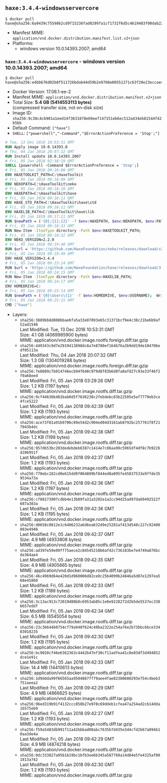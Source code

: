 ## `haxe:3.4.4-windowsservercore`

```console
$ docker pull haxe@sha256:6a9439c7559862cd9f15236fad0299fa1cf1732f6d5c4619483f00dab229cc86
```

-	Manifest MIME: `application/vnd.docker.distribution.manifest.list.v2+json`
-	Platforms:
	-	windows version 10.0.14393.2007; amd64

### `haxe:3.4.4-windowsservercore` - windows version 10.0.14393.2007; amd64

```console
$ docker pull haxe@sha256:e4bb676d02b8f511726bdab44d59b2e9768e00551271c63f20e23eccae4d8ccd
```

-	Docker Version: 17.06.1-ee-2
-	Manifest MIME: `application/vnd.docker.distribution.manifest.v2+json`
-	Total Size: **5.4 GB (5414553113 bytes)**  
	(compressed transfer size, not on-disk size)
-	Image ID: `sha256:9c38c4cb901a1eed14f3631878e69eef147151eb6ec512a434eb81544f42b5bb`
-	Default Command: `["haxe"]`
-	`SHELL`: `["powershell","-Command","$ErrorActionPreference = 'Stop';"]`

```dockerfile
# Tue, 13 Dec 2016 10:53:31 GMT
RUN Apply image 10.0.14393.0
# Thu, 04 Jan 2018 20:07:32 GMT
RUN Install update 10.0.14393.2007
# Fri, 05 Jan 2018 02:38:19 GMT
SHELL [powershell -Command $ErrorActionPreference = 'Stop';]
# Fri, 05 Jan 2018 09:16:08 GMT
ENV HAXETOOLKIT_PATH=C:\HaxeToolkit
# Fri, 05 Jan 2018 09:16:09 GMT
ENV NEKOPATH=C:\HaxeToolkit\neko
# Fri, 05 Jan 2018 09:16:10 GMT
ENV HAXEPATH=C:\HaxeToolkit\haxe
# Fri, 05 Jan 2018 09:16:11 GMT
ENV HAXE_STD_PATH=C:\HaxeToolkit\haxe\std
# Fri, 05 Jan 2018 09:16:11 GMT
ENV HAXELIB_PATH=C:\HaxeToolkit\haxe\lib
# Fri, 05 Jan 2018 09:17:21 GMT
RUN $newPath = ('{0};{1};{2}' -f $env:HAXEPATH, $env:NEKOPATH, $env:PATH); 	Write-Host ('Updating PATH: {0}' -f $newPath); 	[Environment]::SetEnvironmentVariable('PATH', $newPath, [EnvironmentVariableTarget]::Machine);
# Fri, 05 Jan 2018 09:18:31 GMT
RUN New-Item -ItemType directory -Path $env:HAXETOOLKIT_PATH;
# Fri, 05 Jan 2018 09:18:32 GMT
ENV NEKO_VERSION=2.2.0
# Fri, 05 Jan 2018 09:19:48 GMT
RUN $url = 'https://github.com/HaxeFoundation/neko/releases/download/v2-2-0/neko-2.2.0-win.zip'; 	Write-Host ('Downloading {0} ...' -f $url); 	Invoke-WebRequest -Uri $url -OutFile 'neko.zip'; 		Write-Host 'Verifying sha256 (93d7ca96698a6825f38ca8eea49e2e6b691c0849270174f6c1bd531290db8d69) ...'; 	if ((Get-FileHash neko.zip -Algorithm sha256).Hash -ne '93d7ca96698a6825f38ca8eea49e2e6b691c0849270174f6c1bd531290db8d69') { 		Write-Host 'FAILED!'; 		exit 1; 	}; 		Write-Host 'Expanding ...'; 	New-Item -ItemType directory -Path tmp; 	Expand-Archive -Path neko.zip -DestinationPath tmp; 	if (Test-Path tmp\neko.exe) { Move-Item tmp $env:NEKOPATH } 	else { Move-Item (Resolve-Path tmp\neko* | Select -ExpandProperty Path) $env:NEKOPATH }; 		Write-Host 'Removing ...'; 	Remove-Item -Path neko.zip, tmp -Force -Recurse -ErrorAction Ignore; 		Write-Host 'Verifying install ...'; 	Write-Host '  neko -version'; neko -version; 		Write-Host 'Complete.';
# Fri, 05 Jan 2018 09:19:49 GMT
ENV HAXE_VERSION=3.4.4
# Fri, 05 Jan 2018 09:23:14 GMT
RUN $url = 'https://github.com/HaxeFoundation/haxe/releases/download/3.4.4/haxe-3.4.4-win64.zip'; 	Write-Host ('Downloading {0} ...' -f $url); 	Invoke-WebRequest -Uri $url -OutFile haxe.zip; 		Write-Host 'Verifying sha256 (fac48d13f50f625709a88226b9f946b3fb8e2f673de856eecd98331aa1830a02) ...'; 	if ((Get-FileHash haxe.zip -Algorithm sha256).Hash -ne 'fac48d13f50f625709a88226b9f946b3fb8e2f673de856eecd98331aa1830a02') { 		Write-Host 'FAILED!'; 		exit 1; 	}; 		Write-Host 'Expanding ...'; 	New-Item -ItemType directory -Path tmp; 	Expand-Archive -Path haxe.zip -DestinationPath tmp; 	if (Test-Path tmp\haxe.exe) { Move-Item tmp $env:HAXEPATH } 	else { Move-Item (Resolve-Path tmp\haxe* | Select -ExpandProperty Path) $env:HAXEPATH }; 		Write-Host 'Removing ...'; 	Remove-Item -Path haxe.zip, tmp -Force -Recurse -ErrorAction Ignore; 		Write-Host 'Verifying install ...'; 	Write-Host '  haxe -version'; haxe -version; 		Write-Host 'Complete.';
# Fri, 05 Jan 2018 09:24:15 GMT
RUN New-Item -ItemType directory -Path $env:HAXELIB_PATH;
# Fri, 05 Jan 2018 09:24:17 GMT
ENV HOMEDRIVE=C:
# Fri, 05 Jan 2018 09:25:14 GMT
RUN $newPath = ('{0}\Users\{1}' -f $env:HOMEDRIVE, $env:USERNAME); 	Write-Host ('Updating HOMEPATH: {0}' -f $newPath); 	[Environment]::SetEnvironmentVariable('HOMEPATH', $newPath, [EnvironmentVariableTarget]::Machine);
# Fri, 05 Jan 2018 09:25:15 GMT
CMD ["haxe"]
```

-	Layers:
	-	`sha256:3889bb8d808bbae6fa5a33e07093e65c31371bcf9e4c38c21be6b9af52ad1548`  
		Last Modified: Tue, 13 Dec 2016 10:53:31 GMT  
		Size: 4.1 GB (4069985900 bytes)  
		MIME: application/vnd.docker.image.rootfs.foreign.diff.tar.gzip
	-	`sha256:449343c9d7e2919413898dc8a7e8780ef164b76a3b9dd19de104706edf05113a`  
		Last Modified: Thu, 04 Jan 2018 20:07:32 GMT  
		Size: 1.3 GB (1304019288 bytes)  
		MIME: application/vnd.docker.image.rootfs.foreign.diff.tar.gzip
	-	`sha256:7e8689c7b014746ecb94f640c979d8f83b6d8fa0afd27c93e33f46f2f0a68eed`  
		Last Modified: Fri, 05 Jan 2018 03:29:26 GMT  
		Size: 1.2 KB (1197 bytes)  
		MIME: application/vnd.docker.image.rootfs.diff.tar.gzip
	-	`sha256:9cf44630b401bab0d5f7636238c2febdebc83b22505e5af7779eb3ce4fce5222`  
		Last Modified: Fri, 05 Jan 2018 09:42:39 GMT  
		Size: 1.2 KB (1193 bytes)  
		MIME: application/vnd.docker.image.rootfs.diff.tar.gzip
	-	`sha256:ace73f81a91b9706c89e54d2c904ed04d3161ab8792bc257761f8f217043b4dc`  
		Last Modified: Fri, 05 Jan 2018 09:42:38 GMT  
		Size: 1.2 KB (1198 bytes)  
		MIME: application/vnd.docker.image.rootfs.diff.tar.gzip
	-	`sha256:957db53bc203dedebdeb6387c1414e7c86aa99c5965df4df8c7b92264286951f`  
		Last Modified: Fri, 05 Jan 2018 09:42:37 GMT  
		Size: 1.2 KB (1193 bytes)  
		MIME: application/vnd.docker.image.rootfs.diff.tar.gzip
	-	`sha256:770ebc182cd0e615dd9f064809bf844ed8a095fe45837533e9ffde359534a73a`  
		Last Modified: Fri, 05 Jan 2018 09:42:36 GMT  
		Size: 1.2 KB (1197 bytes)  
		MIME: application/vnd.docker.image.rootfs.diff.tar.gzip
	-	`sha256:cf88173907cdbb4e13b09fa31a3202e1a2cc94d25ad97da69492522f687a383a`  
		Last Modified: Fri, 05 Jan 2018 09:42:36 GMT  
		Size: 1.2 KB (1195 bytes)  
		MIME: application/vnd.docker.image.rootfs.diff.tar.gzip
	-	`sha256:d0658c0812e1c6406232a6d6ea632d9e25281af413d548c227c92400083e4948`  
		Last Modified: Fri, 05 Jan 2018 09:42:37 GMT  
		Size: 4.9 MB (4933808 bytes)  
		MIME: application/vnd.docker.image.rootfs.diff.tar.gzip
	-	`sha256:ad397e59e09ff75aece2c84545210b6af42c736183be7e4749a876bcde364ae4`  
		Last Modified: Fri, 05 Jan 2018 09:42:35 GMT  
		Size: 4.9 MB (4905665 bytes)  
		MIME: application/vnd.docker.image.rootfs.diff.tar.gzip
	-	`sha256:46c4969d64e420d1d960006d82ce0c25b4099b24846a5d87e1297ea568e45860`  
		Last Modified: Fri, 05 Jan 2018 09:42:33 GMT  
		Size: 1.2 KB (1188 bytes)  
		MIME: application/vnd.docker.image.rootfs.diff.tar.gzip
	-	`sha256:3c13ac913c72019d88b8c6953ab85c1e0e9228272d2b5de5537ec3386657eddf`  
		Last Modified: Fri, 05 Jan 2018 09:42:34 GMT  
		Size: 6.5 MB (6545054 bytes)  
		MIME: application/vnd.docker.image.rootfs.diff.tar.gzip
	-	`sha256:23c36644b0754cf79a948f624c49ba2322e254a76e2b73bbc6bce33483018235`  
		Last Modified: Fri, 05 Jan 2018 09:42:30 GMT  
		Size: 1.2 KB (1195 bytes)  
		MIME: application/vnd.docker.image.rootfs.diff.tar.gzip
	-	`sha256:bc9020cf46e6362363c4442b47ef30cf11adfea41c0e03df3d494852dce1e91c`  
		Last Modified: Fri, 05 Jan 2018 09:42:33 GMT  
		Size: 14.4 MB (14410613 bytes)  
		MIME: application/vnd.docker.image.rootfs.diff.tar.gzip
	-	`sha256:1d9ddda99f66565aa9504867ff79aee4fae82380600293e754c4beb3751aeea2`  
		Last Modified: Fri, 05 Jan 2018 09:42:29 GMT  
		Size: 4.9 MB (4866625 bytes)  
		MIME: application/vnd.docker.image.rootfs.diff.tar.gzip
	-	`sha256:96ed319b91f4132ccc858b27e978c69ddeb1cfea47a254ad2cb14dda16575eb9`  
		Last Modified: Fri, 05 Jan 2018 09:42:27 GMT  
		Size: 1.2 KB (1193 bytes)  
		MIME: application/vnd.docker.image.rootfs.diff.tar.gzip
	-	`sha256:f59a5483db991f11a42bbbad08abc7635b7d435e3d4cfd2b67a094b10aa3de4a`  
		Last Modified: Fri, 05 Jan 2018 09:42:29 GMT  
		Size: 4.9 MB (4874218 bytes)  
		MIME: application/vnd.docker.image.rootfs.diff.tar.gzip
	-	`sha256:0dc333827a9561b19bc1bfb3ee6b345a587760a14d04e5fe4325af001813a742`  
		Last Modified: Fri, 05 Jan 2018 09:42:30 GMT  
		Size: 1.2 KB (1193 bytes)  
		MIME: application/vnd.docker.image.rootfs.diff.tar.gzip
